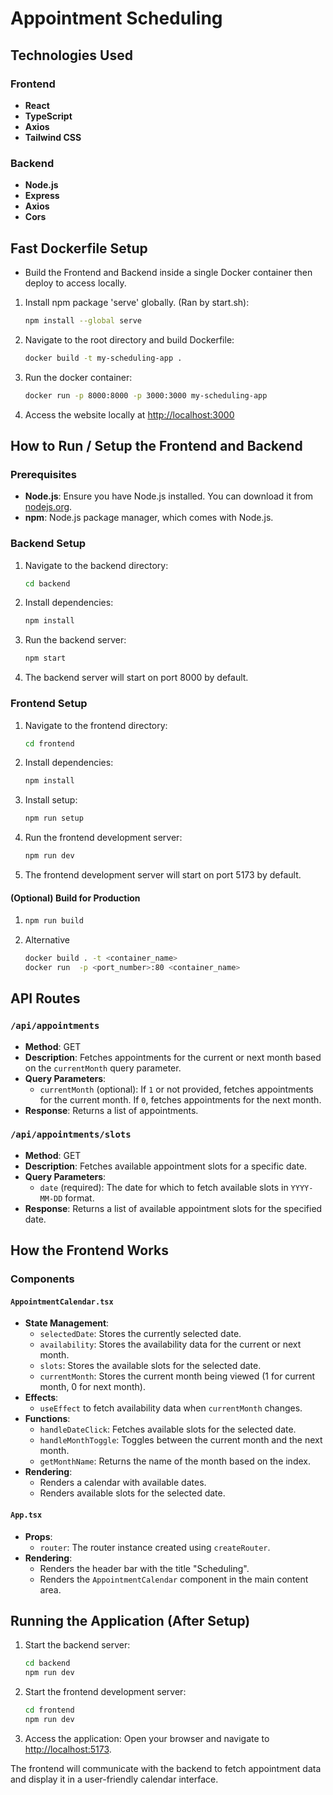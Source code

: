 # Appointment Scheduling

## Technologies Used

### Frontend

- **React**
- **TypeScript**
- **Axios**
- **Tailwind CSS**

### Backend

- **Node.js**
- **Express**
- **Axios**
- **Cors**

## Fast Dockerfile Setup

- Build the Frontend and Backend inside a single Docker container then deploy to access locally.
1. Install npm package 'serve' globally. (Ran by start.sh):
   ```sh
   npm install --global serve
   ```
2. Navigate to the root directory and build Dockerfile:
   ```sh
   docker build -t my-scheduling-app .
   ```
3. Run the docker container:
   ```sh
   docker run -p 8000:8000 -p 3000:3000 my-scheduling-app
   ```
4. Access the website locally at [http://localhost:3000](http://localhost:3000)

## How to Run / Setup the Frontend and Backend

### Prerequisites

- **Node.js**: Ensure you have Node.js installed. You can download it from [nodejs.org](https://nodejs.org).
- **npm**: Node.js package manager, which comes with Node.js.

### Backend Setup

1. Navigate to the backend directory:
   ```sh
   cd backend
   ```
2. Install dependencies:
   ```sh
   npm install
   ```
3. Run the backend server:
   ```sh
   npm start
   ```
4. The backend server will start on port 8000 by default.

### Frontend Setup

1. Navigate to the frontend directory:
   ```sh
   cd frontend
   ```
2. Install dependencies:
   ```sh
   npm install
   ```
3. Install setup:
   ```sh
   npm run setup
   ```
4. Run the frontend development server:
   ```sh
   npm run dev
   ```
5. The frontend development server will start on port 5173 by default.

#### (Optional) Build for Production

1.  ```sh
    npm run build
    ```

1.  Alternative
    ```sh
    docker build . -t <container_name>
    docker run  -p <port_number>:80 <container_name>
    ```

## API Routes

### `/api/appointments`

- **Method**: GET
- **Description**: Fetches appointments for the current or next month based on the `currentMonth` query parameter.
- **Query Parameters**:
  - `currentMonth` (optional): If `1` or not provided, fetches appointments for the current month. If `0`, fetches appointments for the next month.
- **Response**: Returns a list of appointments.

### `/api/appointments/slots`

- **Method**: GET
- **Description**: Fetches available appointment slots for a specific date.
- **Query Parameters**:
  - `date` (required): The date for which to fetch available slots in `YYYY-MM-DD` format.
- **Response**: Returns a list of available appointment slots for the specified date.

## How the Frontend Works

### Components

#### `AppointmentCalendar.tsx`

- **State Management**:
  - `selectedDate`: Stores the currently selected date.
  - `availability`: Stores the availability data for the current or next month.
  - `slots`: Stores the available slots for the selected date.
  - `currentMonth`: Stores the current month being viewed (1 for current month, 0 for next month).
- **Effects**:
  - `useEffect` to fetch availability data when `currentMonth` changes.
- **Functions**:
  - `handleDateClick`: Fetches available slots for the selected date.
  - `handleMonthToggle`: Toggles between the current month and the next month.
  - `getMonthName`: Returns the name of the month based on the index.
- **Rendering**:
  - Renders a calendar with available dates.
  - Renders available slots for the selected date.

#### `App.tsx`

- **Props**:
  - `router`: The router instance created using `createRouter`.
- **Rendering**:
  - Renders the header bar with the title "Scheduling".
  - Renders the `AppointmentCalendar` component in the main content area.

## Running the Application (After Setup)

1. Start the backend server:
   ```sh
   cd backend
   npm run dev
   ```
2. Start the frontend development server:
   ```sh
   cd frontend
   npm run dev
   ```
3. Access the application: Open your browser and navigate to [http://localhost:5173](http://localhost:5173).

The frontend will communicate with the backend to fetch appointment data and display it in a user-friendly calendar interface.

